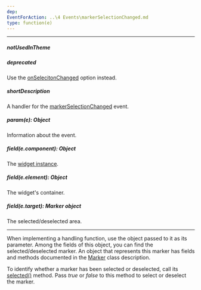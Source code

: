 ```yaml
---
dep: 
EventForAction: ..\4 Events\markerSelectionChanged.md
type: function(e)
---
```

---
##### notUsedInTheme

##### deprecated
Use the [onSelecitonChanged](/api-reference/20%20Data%20Visualization%20Widgets/dxVectorMap/1%20Configuration/onSelectionChanged.md '/Documentation/ApiReference/Data_Visualization_Widgets/dxVectorMap/Configuration/#onSelectionChanged') option instead.

##### shortDescription
A handler for the [markerSelectionChanged](/api-reference/20%20Data%20Visualization%20Widgets/dxVectorMap/4%20Events/markerSelectionChanged.md '/Documentation/ApiReference/Data_Visualization_Widgets/dxVectorMap/Events/#markerSelectionChanged') event.

##### param(e): Object
Information about the event.

##### field(e.component): Object
The <a href="/Documentation/16_2/ApiReference/Data_Visualization_Widgets/dxVectorMap/Methods/#instance">widget instance</a>.

##### field(e.element): Object
The widget's container.

##### field(e.target): Marker object
The selected/deselected area.

---
When implementing a handling function, use the object passed to it as its parameter. Among the fields of this object, you can find the selected/deselected marker. An object that represents this marker has fields and methods documented in the [Marker](/api-reference/20%20Data%20Visualization%20Widgets/dxVectorMap/7%20Map%20Elements/Marker '/Documentation/ApiReference/Data_Visualization_Widgets/dxVectorMap/Map_Elements/Marker/') class description.

To identify whether a marker has been selected or deselected, call its [selected()](/api-reference/20%20Data%20Visualization%20Widgets/dxVectorMap/7%20Map%20Elements/Marker/3%20Methods/selected().md '/Documentation/ApiReference/Data_Visualization_Widgets/dxVectorMap/Map_Elements/Marker/Methods/#selected') method. Pass *true* or *false* to this method to select or deselect the marker.